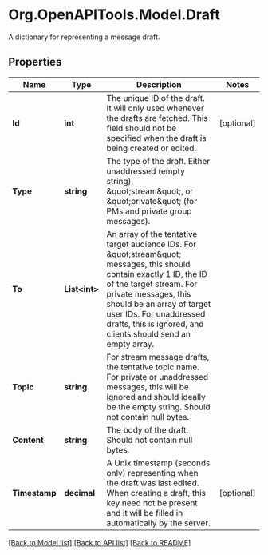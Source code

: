 # Org.OpenAPITools.Model.Draft
A dictionary for representing a message draft. 

## Properties

Name | Type | Description | Notes
------------ | ------------- | ------------- | -------------
**Id** | **int** | The unique ID of the draft. It will only used whenever the drafts are fetched. This field should not be specified when the draft is being created or edited.  | [optional] 
**Type** | **string** | The type of the draft. Either unaddressed (empty string), \&quot;stream\&quot;, or \&quot;private\&quot; (for PMs and private group messages).  | 
**To** | **List&lt;int&gt;** | An array of the tentative target audience IDs. For \&quot;stream\&quot; messages, this should contain exactly 1 ID, the ID of the target stream. For private messages, this should be an array of target user IDs. For unaddressed drafts, this is ignored, and clients should send an empty array.  | 
**Topic** | **string** | For stream message drafts, the tentative topic name. For private or unaddressed messages, this will be ignored and should ideally be the empty string. Should not contain null bytes.  | 
**Content** | **string** | The body of the draft. Should not contain null bytes.  | 
**Timestamp** | **decimal** | A Unix timestamp (seconds only) representing when the draft was last edited. When creating a draft, this key need not be present and it will be filled in automatically by the server.  | [optional] 

[[Back to Model list]](../README.md#documentation-for-models) [[Back to API list]](../README.md#documentation-for-api-endpoints) [[Back to README]](../README.md)

